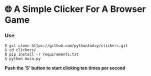 # 🌐 A Simple Clicker For A Browser Game

### Use
```
$ git clone https://github.com/pythontoday/clickers.git
$ cd clickers/
$ pip install -r requirements.txt
$ python main.py
```
**Push the 'S' button to start clicking ten times per second**
